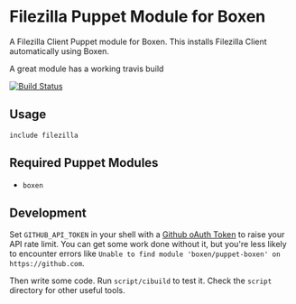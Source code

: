 # Filezilla Puppet Module for Boxen

A Filezilla Client Puppet module for Boxen.
This installs Filezilla Client automatically using Boxen.

A great module has a working travis build

[![Build Status](https://travis-ci.org/joshuairl/puppet-filezilla.png?branch=master)](https://travis-ci.org/joshuairl/puppet-filezilla)

## Usage

```puppet
include filezilla
```

## Required Puppet Modules

* `boxen`

## Development

Set `GITHUB_API_TOKEN` in your shell with a [Github oAuth Token](https://help.github.com/articles/creating-an-oauth-token-for-command-line-use) to raise your API rate limit. You can get some work done without it, but you're less likely to encounter errors like `Unable to find module 'boxen/puppet-boxen' on https://github.com`.

Then write some code. Run `script/cibuild` to test it. Check the `script`
directory for other useful tools.
